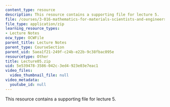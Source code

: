 ```yaml
---
content_type: resource
description: This resource contains a supporting file for lecture 5.
file: /courses/3-016-mathematics-for-materials-scientists-and-engineers-fall-2005/5e5394783586042c3ed4923e03e7eac1_Lecture05.zip
file_type: application/zip
learning_resource_types:
- Lecture Notes
ocw_type: OCWFile
parent_title: Lecture Notes
parent_type: CourseSection
parent_uid: 5aea1f21-249f-c24b-e22b-9c38fbac095e
resourcetype: Other
title: Lecture05.zip
uid: 5e539478-3586-042c-3ed4-923e03e7eac1
video_files:
  video_thumbnail_file: null
video_metadata:
  youtube_id: null
---
```

This resource contains a supporting file for lecture 5.